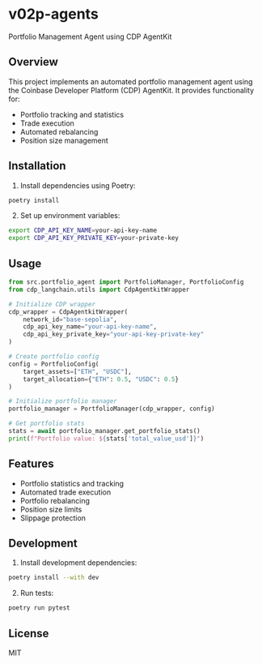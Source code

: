 # v02p-agents

Portfolio Management Agent using CDP AgentKit

## Overview

This project implements an automated portfolio management agent using the Coinbase Developer Platform (CDP) AgentKit. It provides functionality for:

- Portfolio tracking and statistics
- Trade execution
- Automated rebalancing
- Position size management

## Installation

1. Install dependencies using Poetry:
```bash
poetry install
```

2. Set up environment variables:
```bash
export CDP_API_KEY_NAME=your-api-key-name
export CDP_API_KEY_PRIVATE_KEY=your-private-key
```

## Usage

```python
from src.portfolio_agent import PortfolioManager, PortfolioConfig
from cdp_langchain.utils import CdpAgentkitWrapper

# Initialize CDP wrapper
cdp_wrapper = CdpAgentkitWrapper(
    network_id="base-sepolia",
    cdp_api_key_name="your-api-key-name",
    cdp_api_key_private_key="your-api-key-private-key"
)

# Create portfolio config
config = PortfolioConfig(
    target_assets=["ETH", "USDC"],
    target_allocation={"ETH": 0.5, "USDC": 0.5}
)

# Initialize portfolio manager
portfolio_manager = PortfolioManager(cdp_wrapper, config)

# Get portfolio stats
stats = await portfolio_manager.get_portfolio_stats()
print(f"Portfolio value: ${stats['total_value_usd']}")
```

## Features

- Portfolio statistics and tracking
- Automated trade execution
- Portfolio rebalancing
- Position size limits
- Slippage protection

## Development

1. Install development dependencies:
```bash
poetry install --with dev
```

2. Run tests:
```bash
poetry run pytest
```

## License

MIT